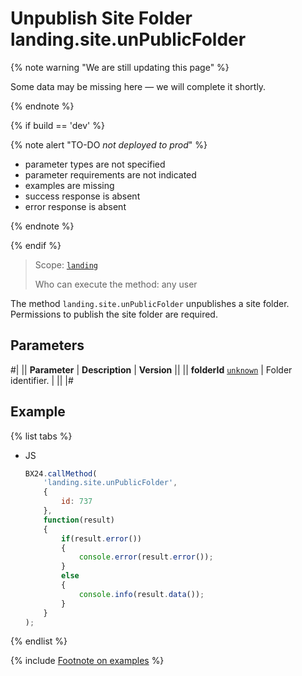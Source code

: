 # Unpublish Site Folder landing.site.unPublicFolder

{% note warning "We are still updating this page" %}

Some data may be missing here — we will complete it shortly.

{% endnote %}

{% if build == 'dev' %}

{% note alert "TO-DO _not deployed to prod_" %}

- parameter types are not specified
- parameter requirements are not indicated
- examples are missing
- success response is absent
- error response is absent

{% endnote %}

{% endif %}

> Scope: [`landing`](../../scopes/permissions.md)
>
> Who can execute the method: any user

The method `landing.site.unPublicFolder` unpublishes a site folder. Permissions to publish the site folder are required.

## Parameters

#|
|| **Parameter** | **Description** | **Version** ||
|| **folderId**
[`unknown`](../../data-types.md) | Folder identifier. | ||
|#

## Example

{% list tabs %}

- JS

    ```js
    BX24.callMethod(
        'landing.site.unPublicFolder',
        {
            id: 737
        },
        function(result)
        {
            if(result.error())
            {
                console.error(result.error());
            }
            else
            {
                console.info(result.data());
            }
        }
    );
    ```

{% endlist %}

{% include [Footnote on examples](../../../_includes/examples.md) %}